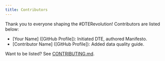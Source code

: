 ```yaml
---
title: Contributors
---
```


Thank you to everyone shaping the #DTERevolution! Contributors are listed below:

- [Your Name] ([GitHub Profile]): Initiated DTE, authored Manifesto.
- [Contributor Name] ([GitHub Profile]): Added data quality guide.

Want to be listed? See [CONTRIBUTING.md](/CONTRIBUTING.md).

